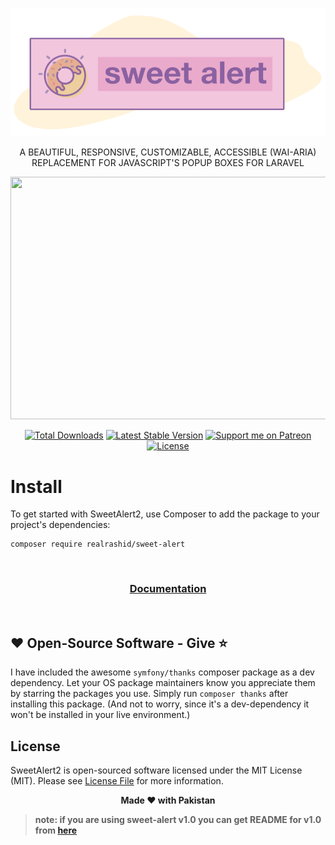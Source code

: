 <p align="center">
  <a href="https://realrashid.github.io/sweet-alert/">
    <img src="docs/imgs/logo/logo.png" alt="SweetAlert2">
  </a>
</p>
<p align="center">
A BEAUTIFUL, RESPONSIVE, CUSTOMIZABLE, ACCESSIBLE (WAI-ARIA) REPLACEMENT FOR JAVASCRIPT'S POPUP BOXES FOR LARAVEL
</p>
<p align="center">
    <img src="https://raw.github.com/sweetalert2/sweetalert2/master/assets/sweetalert2.gif" width="562" height="388">
</p>

<p align="center">
<a href="https://packagist.org/packages/realrashid/sweet-alert" target="_blank"><img src="https://poser.pugx.org/realrashid/sweet-alert/d/total.svg" alt="Total Downloads"></a>
<a href="https://packagist.org/packages/realrashid/sweet-alert" target="_blank"><img src="https://poser.pugx.org/realrashid/sweet-alert/v/stable.svg" alt="Latest Stable Version"></a>
<a href="https://www.patreon.com/realrashid" target="_blank"><img alt="Support me on Patreon" src="http://ionicabizau.github.io/badges/patreon.svg"></a>
<a href="https://packagist.org/packages/realrashid/sweet-alert" target="_blank"><img src="https://poser.pugx.org/realrashid/sweet-alert/license.svg" alt="License"></a>
</p>

# Install

To get started with SweetAlert2, use Composer to add the package to your project's dependencies:

```
composer require realrashid/sweet-alert
```
<br>
<h3 align="center">
    <a href="https://realrashid.github.io/sweet-alert" target="_blank">Documentation</a>
</h3>
<br>

## ❤️ Open-Source Software - Give ⭐️

I have included the awesome `symfony/thanks` composer package as a dev
dependency.
Let your OS package maintainers know you appreciate them by starring
the packages you use.
Simply run `composer thanks` after installing this package.
(And not to worry, since it's a dev-dependency it won't be installed in your
live environment.)

## License

SweetAlert2 is open-sourced software licensed under the MIT License (MIT). Please see [License File](LICENSE.md) for more information.

<p align="center"> <b>Made ❤️ with Pakistan<b> </p>

> note: if you are using sweet-alert v1.0 you can get README for v1.0 from [here](https://github.com/realrashid/sweet-alert/blob/1.0/readme.md)
